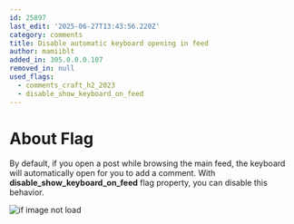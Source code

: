 ```yaml
---
id: 25897
last_edit: '2025-06-27T13:43:56.220Z'
category: comments
title: Disable automatic keyboard opening in feed
author: mamiiblt
added_in: 305.0.0.0.107
removed_in: null
used_flags:
  - comments_craft_h2_2023
  - disable_show_keyboard_on_feed
---
```


# About Flag

By default, if you open a post while browsing the main feed, the keyboard will automatically open for you to add a comment. With **disable_show_keyboard_on_feed** flag property, you can disable this behavior.

![if image not load](Screenshot_2025-06-27-16-20-06-927_com.instafel.android-edit.jpg)
